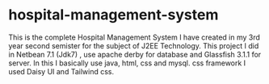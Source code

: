 # hospital-management-system
This is the complete Hospital Management System I have created in my 3rd year second semister for the subject of J2EE Technology. This project I did in Netbean 7.1 (Jdk7) , use apache derby for database and Glassfish 3.1.1 for server. In this I basically use java, html, css and mysql. css framework I used Daisy UI and Tailwind css. 
